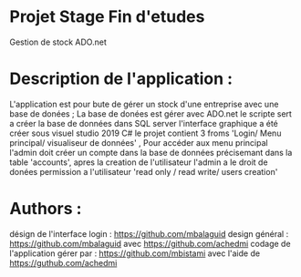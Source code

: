 # Projet Stage Fin d'etudes
Gestion de stock ADO.net 
# Description  de l'application :
L'application est pour bute de gérer un stock d'une entreprise  avec une base de donées ;
La base de donées est gérer avec ADO.net le scripte sert a créer la base de données dans SQL server  l'interface graphique a été créer sous visuel studio 2019 C# le projet contient 3 froms 'Login/ Menu principal/ visualiseur de données' ,
Pour accéder aux menu principal l'admin doit créer un compte dans la base de données précisemant  dans la table 'accounts',
apres la creation de l'utilisateur l'admin a le droit de donées permission a l'utilisateur 'read only / read write/ users creation'
# Authors :
désign de l'interface login : https://github.com/mbalaguid
design général : https://github.com/mbalaguid avec https://github.com/achedmi
codage de l'application  gérer par : https://github.com/mbistami avec l'aide  de https://guthub.com/achedmi
